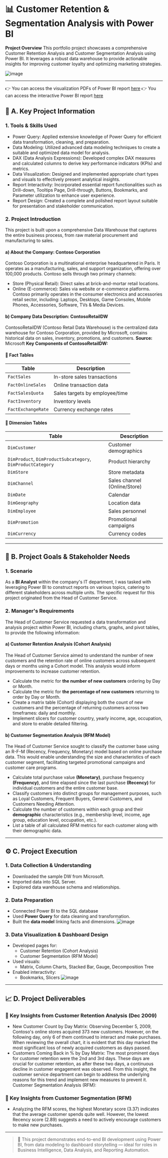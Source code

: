 # 📊 Customer Retention & Segmentation Analysis with Power BI

**Project Overview**
This portfolio project showcases a comprehensive Customer Retention Analysis and Customer Segmentation Analysis using Power BI. It leverages a robust data warehouse to provide actionable insights for improving customer loyalty and optimizing marketing strategies.

![image](https://github.com/user-attachments/assets/96c09294-4273-4901-bdc4-e9d4b87a147f)

---
👉 You can access the visualization PDFs of Power BI report [here](https://your-dashboard-link.com)
👉 You can access the interactive Power BI report [here](https://your-dashboard-link.com)

## 🧰 A. Key Project Information

### 1. Tools & Skills Used
- Power Query: Applied extensive knowledge of Power Query for efficient data transformation, cleaning, and preparation.
- Data Modeling: Utilized advanced data modeling techniques to create a suitable and optimized data model for analysis.
- DAX (Data Analysis Expressions): Developed complex DAX measures and calculated columns to derive key performance indicators (KPIs) and metrics.
- Data Visualization: Designed and implemented appropriate chart types and visuals to effectively present analytical insights.
- Report Interactivity: Incorporated essential report functionalities such as Drill-down, Tooltips Page, Drill-through, Buttons, Bookmarks, and Parameter utilization to enhance user experience.
- Report Design: Created a complete and polished report layout suitable for presentation and stakeholder communication.

### 2. Project Introduction
This project is built upon a comprehensive Data Warehouse that captures the entire business process, from raw material procurement and manufacturing to sales.

#### a) About the Company: Contoso Corporation
Contoso Corporation is a multinational enterprise headquartered in Paris. It operates as a manufacturing, sales, and support organization, offering over 100,000 products. Contoso sells through two primary channels:
- Store (Physical Retail): Direct sales at brick-and-mortar retail locations.
- Online (E-commerce): Sales via website or e-commerce platforms.
Contoso primarily operates in the consumer electronics and accessories retail sector, including: Laptops, Desktops, Game Consoles, Mobile Phones, Accessories, Software, TVs & Media Devices.

#### b) Company Data Description: ContosoRetailDW
ContosoRetailDW (Contoso Retail Data Warehouse) is the centralized data warehouse for Contoso Corporation, provided by Microsoft, contains historical data on sales, inventory, promotions, and customers.
**Source:** Microsoft
**Key Components of ContosoRetailDW:**
#### 🔹 Fact Tables
| Table | Description |
|-------|-------------|
| `FactSales` | In-store sales transactions |
| `FactOnlineSales` | Online transaction data |
| `FactSalesQuota` | Sales targets by employee/time |
| `FactInventory` | Inventory levels |
| `FactExchangeRate` | Currency exchange rates |

#### 🔹 Dimension Tables
| Table | Description |
|-------|-------------|
| `DimCustomer` | Customer demographics |
| `DimProduct`, `DimProductSubcategory`, `DimProductCategory` | Product hierarchy |
| `DimStore` | Store metadata |
| `DimChannel` | Sales channel (Online/Store) |
| `DimDate` | Calendar |
| `DimGeography` | Location data |
| `DimEmployee` | Sales personnel |
| `DimPromotion` | Promotional campaigns |
| `DimCurrency` | Currency codes |

---

## 🎯 B. Project Goals & Stakeholder Needs
### 1. Scenario
As a **BI Analyst** within the company's IT department, I was tasked with leveraging Power BI to construct reports on various topics, catering to different stakeholders across multiple units. The specific request for this project originated from the Head of Customer Service.

### 2. Manager's Requirements
The Head of Customer Service requested a data transformation and analysis project within Power BI, including charts, graphs, and pivot tables, to provide the following information:

#### a) Customer Retention Analysis (Cohort Analysis)
The Head of Customer Service aimed to understand the number of new customers and the retention rate of online customers across subsequent days or months using a Cohort model. This analysis would inform improvements to increase customer retention.
- Calculate the metric for **the number of new customers** ordering by Day or Month.
- Calculate the metric for **the percentage of new customers** returning to order by Day or Month.
- Create a matrix table (Cohort) displaying both the count of new customers and the percentage of returning customers across two timeframes: daily and monthly.
- Implement slicers for customer country, yearly income, age, occupation, and store to enable detailed filtering.
#### b) Customer Segmentation Analysis (RFM Model)
The Head of Customer Service sought to classify the customer base using an R-F-M (Recency, Frequency, Monetary) model based on online purchase data. This would enable understanding the size and characteristics of each customer segment, facilitating targeted promotional campaigns and customer care programs.
- Calculate total purchase value **(Monetary)**, purchase frequency **(Frequency)**, and time elapsed since the last purchase **(Recency)** for individual customers and the entire customer base.
- Classify customers into distinct groups for management purposes, such as Loyal Customers, Frequent Buyers, General Customers, and Customers Needing Attention.
- Calculate the number of customers within each group and their **demographic** characteristics (e.g., membership level, income, age group, education level, occupation, etc.).
- List a table of all calculated RFM metrics for each customer along with their demographic data.

---

## ⚙️ C. Project Execution
### 1. Data Collection & Understanding
- Downloaded the sample DW from Microsoft.
- Imported data into SQL Server.
- Explored data warehouse schema and relationships.
### 2. Data Preparation
- Connected Power BI to the SQL database
- Used **Power Query** for data cleaning and transformation.
- Built the **data model** linking facts and dimensions.
  ![image](https://github.com/user-attachments/assets/5bbe6368-5124-4d85-a8a6-f865831658b2)

### 3. Data Visualization & Dashboard Design
- Developed pages for:
  - Customer Retention (Cohort Analysis)
  - Customer Segmentation (RFM Model)
- Used visuals:
  - Matrix, Column Charts, Stacked Bar, Gauge, Decomposition Tree
- Enabled interactivity:
  - Bookmarks, Slicers
![image](https://github.com/user-attachments/assets/c2cdd3aa-97a1-4ce1-a5d1-6c67fba5f5ff)

---

## 📈 D. Project Deliverables

### 🔹 Key Insights from Customer Retention Analysis (Dec 2009)
- New Customer Count by Day Matrix: Observing December 5, 2009, Contoso's online stores acquired 373 new customers. However, on the following day, only 6 of them continued to interact and make purchases. When reviewing the overall chart, it is evident that this day marked the most significant loss of newly acquired customers as days passed.
- Customers Coming Back in % by Day Matrix: The most prominent days for customer retention were the 2nd and 3rd days. These days are crucial for customer retention, as after these two days, a continuous decline in customer engagement was observed. From this insight, the customer service department can begin to address the underlying reasons for this trend and implement new measures to prevent it.
Customer Segmentation Analysis (RFM):
### 🔹 Key Insights from Customer Segmentation (RFM)
- Analyzing the RFM scores, the highest Monetary score (3.37) indicates that the average customer spends quite well. However, the lowest Recency score (2.89) suggests a need to actively encourage customers to make new purchases.

---

> 🚀 This project demonstrates end-to-end BI development using Power BI, from data modeling to dashboard storytelling — ideal for roles in Business Intelligence, Data Analysis, and Reporting Automation.

